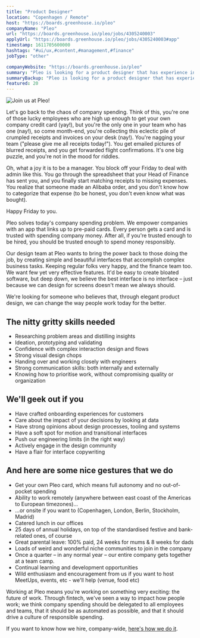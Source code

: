 ```yaml
---
title: "Product Designer"
location: "Copenhagen / Remote"
host: "https://boards.greenhouse.io/pleo"
companyName: "Pleo"
url: "https://boards.greenhouse.io/pleo/jobs/4305240003"
applyUrl: "https://boards.greenhouse.io/pleo/jobs/4305240003#app"
timestamp: 1611705600000
hashtags: "#ui/ux,#content,#management,#finance"
jobType: "other"

companyWebsite: "https://boards.greenhouse.io/pleo"
summary: "Pleo is looking for a product designer that has experience in: experience in: #ui/ux, #content, #management."
summaryBackup: "Pleo is looking for a product designer that has experience in: #ui/ux, #content, #management."
featured: 20
---
```


![Join us at Pleo!](https://i.imgur.com/BaX4y99.jpg)

Let's go back to the chaos of company spending. Think of this, you're one of those lucky employees who are high up enough to get your own company credit card (yay!), but you're the only one in your team who has one (nay!), so come month-end, you're collecting this eclectic pile of crumpled receipts and invoices on your desk (nay!). You're nagging your team ("please give me all receipts today!"). You get emailed pictures of blurred receipts, and you get forwarded flight confirmations. It's one big puzzle, and you're not in the mood for riddles.

Oh, what a joy it is to be a manager. You block off your Friday to deal with admin like this. You go through the spreadsheet that your Head of Finance has sent you, and you finally start matching receipts to missing expenses. You realize that someone made an Alibaba order, and you don't know how to categorize that expense (to be honest, you don't even know what was bought).

Happy Friday to you.

Pleo solves today's company spending problem. We empower companies with an app that links up to pre-paid cards. Every person gets a card and is trusted with spending company money. After all, if you're trusted enough to be hired, you should be trusted enough to spend money responsibly.

Our design team at Pleo wants to bring the power back to those doing the job, by creating simple and beautiful interfaces that accomplish complex business tasks. Keeping regular folks very happy, and the finance team too. We want few yet very effective features. It'd be easy to create bloated software, but deep down, we believe the best interface is no interface – just because we can design for screens doesn't mean we always should.

We're looking for someone who believes that, through elegant product design, we can change the way people work today for the better.

## The nitty gritty skills needed

*   Researching problem areas and distilling insights
*   Ideation, prototyping and validating
*   Confidence with complex interaction design and flows
*   Strong visual design chops
*   Handing over and working closely with engineers
*   Strong communication skills: both internally and externally
*   Knowing how to prioritise work, without compromising quality or organization

## We'll geek out if you

*   Have crafted onboarding experiences for customers
*   Care about the impact of your decisions by looking at data
*   Have strong opinions about design processes, tooling and systems
*   Have a soft spot for motion and transitional interfaces
*   Push our engineering limits (in the right way)
*   Actively engage in the design community
*   Have a flair for interface copywriting

## And here are some nice gestures that we do

*   Get your own Pleo card, which means full autonomy and no out-of-pocket spending
*   Ability to work remotely (anywhere between east coast of the Americas to European timezones)...
*   ...or onsite if you want to (Copenhagen, London, Berlin, Stockholm, Madrid)
*   Catered lunch in our offices
*   25 days of annual holidays, on top of the standardised festive and bank-related ones, of course
*   Great parental leave: 100% paid, 24 weeks for mums & 8 weeks for dads
*   Loads of weird and wonderful niche communities to join in the company
*   Once a quarter – in any normal year – our entire company gets together at a team camp.
*   Continual learning and development opportunities
*   Wild enthusiasm and encouragement from us if you want to host MeetUps, events, etc - we'll help (venue, food etc)

Working at Pleo means you're working on something very exciting: the future of work. Through fintech, we've seen a way to impact how people work; we think company spending should be delegated to all employees and teams, that it should be as automated as possible, and that it should drive a culture of responsible spending.

If you want to know how we hire, company-wide, [here's how we do it](https://blog.pleo.io/en/how-we-hire).
